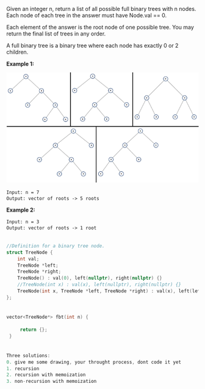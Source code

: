 Given an integer n, return a list of all possible full binary trees with n nodes. Each node of each tree in the answer must have Node.val == 0.

Each element of the answer is the root node of one possible tree. You may return the final list of trees in any order.

A full binary tree is a binary tree where each node has exactly 0 or 2 children.

**Example 1:**


![solution Trees](./fivetrees.png)

    Input: n = 7
    Output: vector of roots -> 5 roots


**Example 2:**

    Input: n = 3
    Output: vector of roots -> 1 root


```cpp

//Definition for a binary tree node.
struct TreeNode {
    int val;
    TreeNode *left;
    TreeNode *right;
    TreeNode() : val(0), left(nullptr), right(nullptr) {}
    //TreeNode(int x) : val(x), left(nullptr), right(nullptr) {}
    TreeNode(int x, TreeNode *left, TreeNode *right) : val(x), left(left), right(right) {}
};


vector<TreeNode*> fbt(int n) {

     return {};
 }


Three solutions:
0. give me some drawing, your throught process, dont code it yet
1. recursion
2. recursion with memoization
3. non-recursion with memoization

```